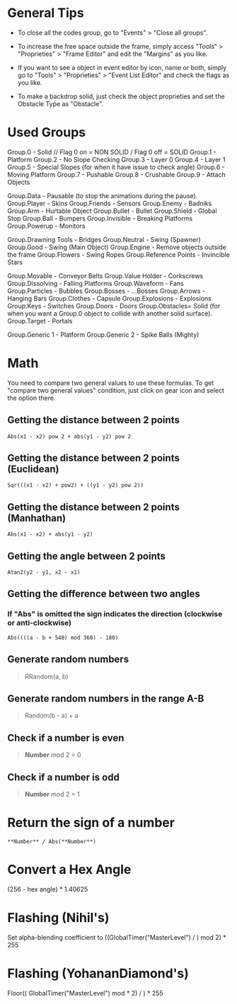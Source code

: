 # General Tips #

- To close all the codes group, go to "Events" > "Close all groups".

- To increase the free space outside the frame, simply access "Tools" > "Proprieties" > "Frame Editor" and edit the "Margins" as you like.

- If you want to see a object in event editor by icon, name or both, simply go to "Tools" > "Proprieties" > "Event List Editor" and check the flags as you like.

- To make a backdrop solid, just check the object proprieties and set the Obstacle Type as "Obstacle".

# Used Groups #

Group.0 - Solid // Flag 0 on = NON SOLID / Flag 0 off = SOLID
Group.1 - Platform
Group.2 - No Slope Checking
Group.3 - Layer 0
Group.4 - Layer 1
Group.5 - Special Slopes (for when it have issue to check angle)
Group.6 - Moving Platform
Group.7 - Pushable
Group.8 - Crushable
Group.9 - Attach Objects

Group.Data - Pausable (to stop the animations during the pause).
Group.Player - Skins
Group.Friends - Sensors
Group.Enemy - Badniks
Group.Arm - Hurtable Object
Group.Bullet - Bullet
Group.Shield - Global Stop
Group.Ball - Bumpers
Group.Invisible - Breaking Platforms
Group.Powerup - Monitors

Group.Drawning Tools - Bridges
Group.Neutral - Swing (Spawner)
Group.Good - Swing (Main Object)
Group.Engine - Remove objects outside the frame
Group.Flowers - Swing Ropes
Group.Reference Points - Invincible Stars

Group.Movable - Conveyor Belts
Group.Value Holder - Corkscrews
Group.Dissolving - Falling Platforms
Group.Waveform - Fans
Group.Particles - Bubbles
Group.Bosses - ...Bosses
Group.Arrows - Hanging Bars
Group.Clothes - Capsule
Group.Explosions - Explosions
Group.Keys - Switches
Group.Doors - Doors
Group.Obstacles= Solid 
(for when you want a Group.0 object to collide with another solid surface).
Group.Target - Portals

Group.Generic 1 - Platform
Group.Generic 2 - Spike Balls (Mighty)

# Math

You need to compare two general values to use these formulas. 
To get "compare two general values" condition, just click on gear icon and select the option there.

## Getting the distance between 2 points
```Abs(x1 - x2) pow 2 + abs(y1 - y2) pow 2```

## Getting the distance between 2 points (Euclidean)
```Sqr(((x1 - x2) + pow2) + ((y1 - y2) pow 2))```

## Getting the distance between 2 points (Manhathan)
```Abs(x1 - x2) + abs(y1 - y2)```

## Getting the angle between 2 points
```Atan2(y2 - y1, x2 - x1)```

## Getting the difference between two angles
### If "Abs" is omitted the sign indicates the direction (clockwise or anti-clockwise)
```Abs((((a - b + 540) mod 360) - 180)```

## Generate random numbers
> RRandom(a, b)

## Generate random numbers in the range A-B
> Random(b - a) + a

## Check if a number is even
> **Number** mod 2 = 0

## Check if a number is odd
> **Number** mod 2 = 1


# Return the sign of a number #
``**Number** / Abs(**Number**)``


# Convert a Hex Angle #
(256 - hex angle) * 1.40625

# Flashing (Nihil's) #
Set alpha-blending coefficient to ((GlobalTimer("MasterLevel") / <flash cycle duration> ) mod 2) * 255

# Flashing (YohananDiamond's) #
Floor(( GlobalTimer("MasterLevel")  mod <flash cycle duration> * 2) / <flash cycle duration>) * 255
